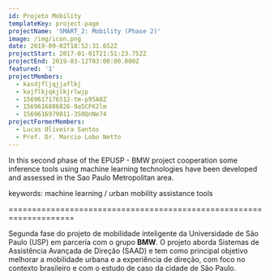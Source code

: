 ```yaml
---
id: Projeto Mobility
templateKey: project-page
projectName: 'SMART_2: Mobility (Phase 2)'
image: /img/icon.png
date: 2019-09-02T18:52:31.652Z
projectStart: 2017-01-01T21:51:23.752Z
projectEnd: 2019-03-12T03:00:00.000Z
featured: '1'
projectMembers:
  - kasdjfljqjjaflkj
  - kajflkjqkjlkjrlwjp
  - 1569617176512-tm-p95A8Z
  - 1569616886826-9a5CFK2lm
  - 1569616979011-3S0QnNe74
projectFormerMembers:
  - Lucas Oliveira Santos
  - Prof. Dr. Marcio Lobo Netto
---
```

In this second phase of the EPUSP - BMW project cooperation some inference tools using machine learning technologies have been developed and assessed in the Sao Paulo Metropolitan area.

keywords: machine learning / urban mobility assistance tools 

 

\====================================================================

Segunda fase do projeto de mobilidade inteligente da Universidade de São Paulo (USP) em parceria com o grupo **BMW**. O projeto aborda Sistemas de Assistência Avançada de Direção (SAAD) e tem como principal objetivo melhorar a mobilidade urbana e a experiência de direção, com foco no contexto brasileiro e com o estudo de caso da cidade de São Paulo.
